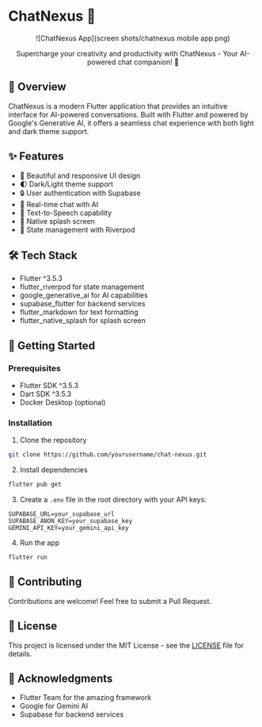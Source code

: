 
# ChatNexus 🤖

<div align="center">
  
![ChatNexus App](screen shots/chatnexus mobile app.png)

Supercharge your creativity and productivity with ChatNexus - Your AI-powered chat companion! 🚀

</div>

## 📱 Overview

ChatNexus is a modern Flutter application that provides an intuitive interface for AI-powered conversations. Built with Flutter and powered by Google's Generative AI, it offers a seamless chat experience with both light and dark theme support.

## ✨ Features

- 🎨 Beautiful and responsive UI design
- 🌓 Dark/Light theme support
- 🔒 User authentication with Supabase
- 💬 Real-time chat with AI
- 🎵 Text-to-Speech capability
- 📱 Native splash screen
- 🔄 State management with Riverpod

## 🛠️ Tech Stack

- Flutter ^3.5.3
- flutter_riverpod for state management
- google_generative_ai for AI capabilities
- supabase_flutter for backend services
- flutter_markdown for text formatting
- flutter_native_splash for splash screen

## 🚀 Getting Started

### Prerequisites

- Flutter SDK ^3.5.3
- Dart SDK ^3.5.3
- Docker Desktop (optional)

### Installation

1. Clone the repository
```bash
git clone https://github.com/yourusername/chat-nexus.git
```

2. Install dependencies
```bash
flutter pub get
```

3. Create a `.env` file in the root directory with your API keys:
```env
SUPABASE_URL=your_supabase_url
SUPABASE_ANON_KEY=your_supabase_key
GEMINI_API_KEY=your_gemini_api_key
```

4. Run the app
```bash
flutter run
```

## 🤝 Contributing

Contributions are welcome! Feel free to submit a Pull Request.

## 📄 License

This project is licensed under the MIT License - see the [LICENSE](LICENSE) file for details.

## 🙏 Acknowledgments

- Flutter Team for the amazing framework
- Google for Gemini AI
- Supabase for backend services
